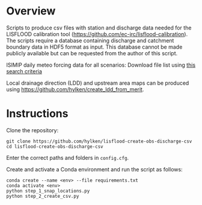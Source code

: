 # Overview

Scripts to produce csv files with station and discharge data needed for the LISFLOOD calibration tool (https://github.com/ec-jrc/lisflood-calibration). The scripts require a database containing discharge and catchment boundary data in HDF5 format as input. This database cannot be made publicly available but can be requested from the author of this script.

ISIMIP daily meteo forcing data for all scenarios: Download file list using [this search criteria](https://data.isimip.org/search/climate_scenario/ssp119/climate_scenario/ssp126/climate_scenario/ssp245/climate_scenario/ssp370/climate_scenario/ssp460/climate_scenario/ssp534-over/climate_scenario/ssp585/climate_scenario/historical/query//simulation_round/ISIMIP3b/time_step/daily/)
 

Local drainage direction (LDD) and upstream area maps can be produced using https://github.com/hylken/create_ldd_from_merit.

# Instructions

Clone the repository:
```
git clone https://github.com/hylken/lisflood-create-obs-discharge-csv
cd lisflood-create-obs-discharge-csv
```
Enter the correct paths and folders in `config.cfg`.

Create and activate a Conda environment and run the script as follows:
```
conda create --name <env> --file requirements.txt
conda activate <env>
python step_1_snap_locations.py
python step_2_create_csv.py
```

